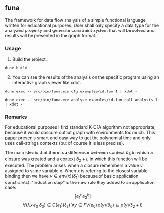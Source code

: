 ## funa

The framework for data flow analysis of a simple functional language written for educational purposes.
User shall only specify a data type for the analyzed property and generate constraint system that will
be solved and results will be presented in the graph format.

### Usage
1. Build the project.
```
dune build
```
2. You can see the results of the analysis on the specific program using an interactive graph viewer like xdot.
```
dune exec -- src/bin/funa.exe cfg examples/id.fun 1 | xdot -
```
```
dune exec -- src/bin/funa.exe analyse examples/id.fun call_analysis 1 | xdot -
```

### Remarks

For educational purposes I find standard K-CFA algorithm not appropriate,
because it would obscure output graph with environments too much.
This [paper](https://arxiv.org/pdf/1311.4231) presents smart and easy
way to get the polynomial time and only uses call-strings contexts (but of course it is less precise).

The main idea is that there is a difference between context $\delta_1$, in which a closure was created
and a context $\delta_2+l$, in which this function will be executed. The problem arises, when a closure
remembers a value $v$ assigned to some variable $x$. When $x$ is refering to the closest variable binding
then we have $v \in env(x)(\delta_1)$ because of basic application constraints).
"Induction step" is the new rule they added to an application case:
$$[e_1^{l_1} e_2^{l_1}]$$
$$\forall (\lambda x \; e_0 \; \delta_0) \in C(e_1)(\delta_2) \; \forall y \in FV(e_0) \;
\rho(y)(\delta_0) \subseteq \rho(y)(\delta_2+l)$$


